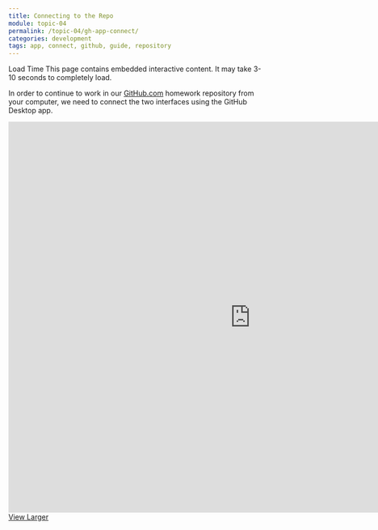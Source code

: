 ```yaml
---
title: Connecting to the Repo
module: topic-04
permalink: /topic-04/gh-app-connect/
categories: development
tags: app, connect, github, guide, repository
---
```


<div class="divider-heading"></div>


<span class="label label-warning">Load Time</span> This page contains embedded interactive content. It may take 3-10 seconds to completely load.

In order to continue to work in our <a href="" target="_blank">GitHub.com</a> homework repository from your computer, we need to connect the two interfaces using the GitHub Desktop app.

<iframe src="https://umontanamediaarts.com/MART341/wp-admin/admin-ajax.php?action=h5p_embed&id=22" width="958" height="773" frameborder="0" allowfullscreen="allowfullscreen"></iframe><script src="https://umontanamediaarts.com/MART341/wp-content/plugins/h5p/h5p-php-library/js/h5p-resizer.js" charset="UTF-8"></script>
<a href="https://umontanamediaarts.com/MART341/wp-admin/admin-ajax.php?action=h5p_embed&id=22" class="btn btn-default btn-xs" target="_blank">View Larger</a>
